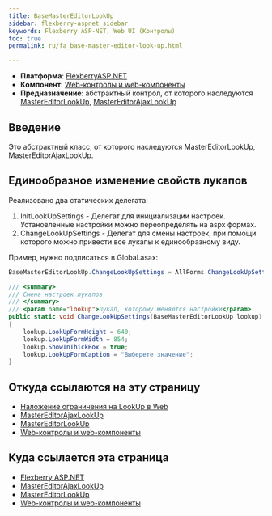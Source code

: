 ```yaml
---
title: BaseMasterEditorLookUp
sidebar: flexberry-aspnet_sidebar
keywords: Flexberry ASP-NET, Web UI (Контролы)
toc: true
permalink: ru/fa_base-master-editor-look-up.html

---
```


* **Платформа**: [FlexberryASP.NET](fa_flexberry-a-s-p-n-e-t.html)
* **Компонент**: [Web-контролы и web-компоненты](fa_web-controls.html)
* **Предназначение**: абстрактный контрол, от которого наследуются [MasterEditorLookUp](fa_master-editor-look-up.html), [MasterEditorAjaxLookUp](fa_master-editor-ajax-look-up.html) 

## Введение
Это абстрактный класс, от которого наследуются MasterEditorLookUp, MasterEditorAjaxLookUp.

## Единообразное изменение свойств лукапов
Реализовано два статических делегата:
1. InitLookUpSettings - Делегат для инициализации настроек. Установленные настройки можно переопределять на aspx формах.
2. ChangeLookUpSettings - Делегат для смены настроек, при помощи которого можно привести все лукапы к единообразному виду.

Пример, нужно подписаться в Global.asax:

```cs
BaseMasterEditorLookUp.ChangeLookUpSettings = AllForms.ChangeLookUpSettings;
```

```cs
/// <summary>
/// Смена настроек лукапов
/// </summary>
/// <param name="lookup">Лукап, которому меняются настройки</param>
public static void ChangeLookUpSettings(BaseMasterEditorLookUp lookup)
{
    lookup.LookUpFormHeight = 640;
    lookup.LookUpFormWidth = 854;
    lookup.ShowInThickBox = true;
    lookup.LookUpFormCaption = "Выберете значение";
}
```

## Откуда ссылаются на эту страницу

* [Наложение ограничения на LookUp в Web](fa_look-up-limit-web.html)
* [MasterEditorAjaxLookUp](fa_master-editor-ajax-look-up.html)
* [MasterEditorLookUp](fa_master-editor-look-up.html)
* [Web-контролы и web-компоненты](fa_web-controls.html)


## Куда ссылается эта страница

* [Flexberry ASP.NET](fa_flexberry-a-s-p-n-e-t.html)
* [MasterEditorAjaxLookUp](fa_master-editor-ajax-look-up.html)
* [MasterEditorLookUp](fa_master-editor-look-up.html)
* [Web-контролы и web-компоненты](fa_web-controls.html)
